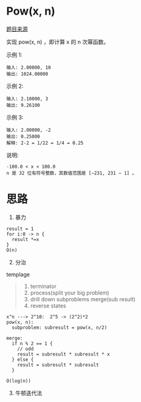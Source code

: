 # Pow(x, n)

[题目来源](https://leetcode-cn.com/problems/powx-n)

实现 pow(x, n) ，即计算 x 的 n 次幂函数。

示例 1:

```
输入: 2.00000, 10
输出: 1024.00000
```

示例 2:

```
输入: 2.10000, 3
输出: 9.26100
```

示例 3:

```
输入: 2.00000, -2
输出: 0.25000
解释: 2-2 = 1/22 = 1/4 = 0.25
```

说明:

```
-100.0 < x < 100.0
n 是 32 位有符号整数，其数值范围是 [−231, 231 − 1] 。
```


# 思路

1. 暴力

```
result = 1
for i:0 -> n {
  result *=x
}
O(n)
```

2. 分治

templage 

>1. terminator   
>2. process(split your big problem)   
>3. drill down subproblems merge(sub result)  
>4. reverse states  


```
x^n ---> 2^10:  2^5 -> (2^2)*2
pow(x, n):
  subproblem: subresult = pow(x, n/2)

merge:
  if n % 2 == 1 {
    // odd
    result = subresult * subresult * x
  } else {
    result = subresult * subresult
  }

O(log(n))
```

3. 牛顿迭代法

